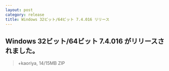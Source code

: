 ```yaml
---
layout: post
category: release
title: Windows 32ビット/64ビット 7.4.016 リリース
---
```

## Windows 32ビット/64ビット 7.4.016 がリリースされました。

> +kaoriya, 14/15MB ZIP
